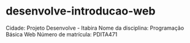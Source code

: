 # desenvolve-introducao-web

Cidade: Projeto Desenvolve - Itabira
Nome da disciplina: Programação Básica Web
Número de matrícula: PDITA471
